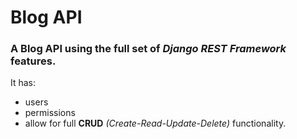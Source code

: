 # Blog API

### A Blog API using the full set of ***Django REST Framework*** features. 

It has: 
- users 
- permissions 
- allow for full **CRUD** *(Create-Read-Update-Delete)* functionality. 